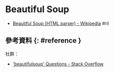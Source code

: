 # Beautiful Soup

  - [Beautiful Soup (HTML parser) - Wikipedia](https://en.wikipedia.org/wiki/Beautiful_Soup_(HTML_parser)) #ril

## 參考資料 {: #reference }

社群：

  - ['beautifulsoup' Questions - Stack Overflow](https://stackoverflow.com/questions/tagged/beautifulsoup)